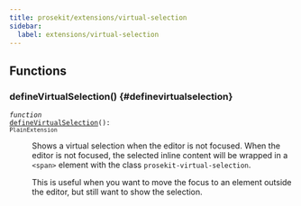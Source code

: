 ```yaml
---
title: prosekit/extensions/virtual-selection
sidebar:
  label: extensions/virtual-selection
---
```


## Functions

### defineVirtualSelection() {#definevirtualselection}

<dl>

<dt>

<code data-typedoc-code><i>function</i> <i></i> <a id="definevirtualselection" href="#definevirtualselection">defineVirtualSelection</a>(): `PlainExtension`</code>

</dt>

<dd>

Shows a virtual selection when the editor is not focused. When the editor is
not focused, the selected inline content will be wrapped in a `<span>`
element with the class `prosekit-virtual-selection`.

This is useful when you want to move the focus to an element outside the
editor, but still want to show the selection.

</dd>

</dl>
